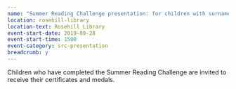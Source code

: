 ```yaml
---
name: "Summer Reading Challenge presentation: for children with surnames beginning M-Z"
location: rosehill-library
location-text: Rosehill Library
event-start-date: 2019-09-28
event-start-time: 1500
event-category: src-presentation
breadcrumb: y
---
```


Children who have completed the Summer Reading Challenge are invited to receive their certificates and medals.
